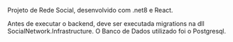Projeto de Rede Social, desenvolvido com .net8 e React.

Antes de executar o backend, deve ser executada migrations na dll SocialNetwork.Infrastructure.
O Banco de Dados utilizado foi o Postgresql.

